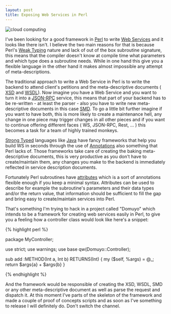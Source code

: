 ```yaml
---
layout: post
title: Exposing Web Services in Perl
---
```


![cloud computing][i1]

I've been looking for a good framework in [Perl][1] to write [Web Services][2] and it looks like there isn't. I believe the two main reasons for that is because Perl's [Weak Typing][3] nature and lack of out of the box subroutine signature, this means that the compiler doesn't know at compile time what parameters and which type does a subroutine needs. While in one hand this give you a flexible language in the other hand it makes almost impossible any attempt of meta-descriptions.

The traditional approach to write a Web Service in Perl is to write the backend to attend client's petitions and the meta-descriptive documents ( [XSD][4] and [WSDL][5]). Now imagine you have a Web Service and you want to turn it into a [JSON-RPC][6] service, this means that part of your backend has to be re-written - at least the parser - also you have to write new meta-descriptive documents in this case [SMD][7]. To go a little bit further imagine if you want to have both, this is more likely to create a maintenance hell, any change in one piece may trigger changes in all other pieces and if you want to continue offering different faces ( WS, JSON-RPC, Rest, ... ) this becomes a task for a team of highly trained monkeys.

[Strong Typed][8] languages like [Java][9] have fancy frameworks that help you build WS in seconds through the use of [Annotations][10] also something that Perl lacks of. Those frameworks take care of creating the baking meta-descriptive documents, this is very productive as you don't have to create/maintain them, any changes you make to the backend is immediately reflected in service description documents.

Fortunately Perl subroutines have [attributes][11] which is a sort of annotations flexible enough if you keep a minimal syntax. Attributes can be used to describe for example the subroutine's parameters and their data types and/or the return value, that information should be sufficient to fill the gap and bring easy to create/maintain services into Perl.

That's something I'm trying to hack in a project called "Domuyo" which intends to be a framework for creating web services easily in Perl, to give you a feeling how a controller class would look like here's a snippet:

{% highlight perl %}

package MyController;

use strict;
use warnings;
use base qw(Domuyo::Controller);

sub add :METHOD(Int a, Int b) RETURNS(Int) {
    my ($self, %args) = @_;
    return $args{a} + $args{b}
}

{% endhighlight %} 

And the framework would be responsible of creating the XSD, WSDL, SMD or any other meta-descriptive document as well as parse the request and dispatch it. At this moment I've parts of the skeleton of the framework and made a couple of proof of concepts scripts and as soon as I've something to release I will definitely do. Don't switch the channel.

[1]:  href="http://www.perl.org/ "Perl"
[2]:  http://en.wikipedia.org/wiki/Web_service "Web Service"
[3]:  http://en.wikipedia.org/wiki/Weak_typing "Weak Typing"
[4]:  http://www.w3.org/TR/xmlschema-0/ "XSD"
[5]:  http://www.w3.org/TR/wsdl "WSDL"
[6]:  http://en.wikipedia.org/wiki/JSON-RPC "JSON-RPC"
[7]:  http://groups.google.com/group/json-schema/web/service-mapping-description-proposal "SMD"
[8]:  http://en.wikipedia.org/wiki/Strong_typing "Strong Typed"
[9]:  http://www.java.com/en/ "Java"
[10]: http://en.wikipedia.org/wiki/Java_annotation "Annontations"
[11]: http://perldoc.perl.org/attributes.html "Attributes"
[i1]: http://www.thelatestnews.in/wp-content/uploads/2009/11/Cloud-Computing.jpg
